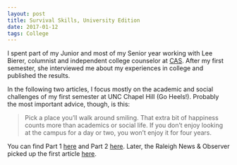 ```yaml
---
layout: post
title: Survival Skills, University Edition
date: 2017-01-12
tags: College
---
```


I spent part of my Junior and most of my Senior year working with Lee Bierer,
columnist and independent college counselor at [CAS][cas]. After my first
semester, she interviewed me about my experiences in college and published the
results.

In the following two articles, I focus mostly on the academic and social
challenges of my first semester at UNC Chapel Hill (Go Heels!). Probably the
most important advice, though, is this:

> Pick a place you’ll walk around smiling. That extra bit of happiness counts
> more than academics or social life. If you don’t enjoy looking at the campus
> for a day or two, you won’t enjoy it for four years.

You can find Part 1 [here][part_1] and Part 2 [here][part_2]. Later, the
Raleigh News & Observer picked up the first article [here][raleigh].

[cas]: http://collegeadmissionsstrategies.com
[part_1]: http://www.carolinacollegebound.com/2017/01/03/a-chapel-hill-freshman-reflects-back-on-his-first-semester/
[part_2]: http://www.carolinacollegebound.com/2017/01/09/a-charlotte-ardrey-kell-grad-shares-more-college-survival-skills/?CID=10487377&BSD_SID=28022
[raleigh]: http://www.collegetownnc.com/unc-freshman-first-semester-advice/
